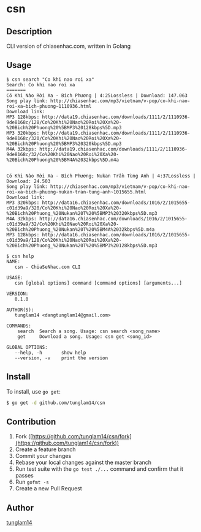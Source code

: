# csn

## Description

CLI version of chiasenhac.com, written in Golang

## Usage

```
$ csn search "Co khi nao roi xa"
Search: Co khi nao roi xa
=======
Có Khi Nào Rời Xa - Bích Phương | 4:25Lossless | Download: 147.063
Song play link: http://chiasenhac.com/mp3/vietnam/v-pop/co-khi-nao-roi-xa~bich-phuong~1110936.html
Download link:
MP3 128kbps: http://data19.chiasenhac.com/downloads/1111/2/1110936-9de8168c/128/Co%20Khi%20Nao%20Roi%20Xa%20-%20Bich%20Phuong%20%5BMP3%20128kbps%5D.mp3
MP3 320kbps: http://data19.chiasenhac.com/downloads/1111/2/1110936-9de8168c/320/Co%20Khi%20Nao%20Roi%20Xa%20-%20Bich%20Phuong%20%5BMP3%20320kbps%5D.mp3
M4A 32kbps: http://data19.chiasenhac.com/downloads/1111/2/1110936-9de8168c/32/Co%20Khi%20Nao%20Roi%20Xa%20-%20Bich%20Phuong%20%5BM4A%2032kbps%5D.m4a


Có Khi Nào Rời Xa - Bích Phương; Nukan Trần Tùng Anh | 4:37Lossless | Download: 24.503
Song play link: http://chiasenhac.com/mp3/vietnam/v-pop/co-khi-nao-roi-xa~bich-phuong-nukan-tran-tung-anh~1015655.html
Download link:
MP3 320kbps: http://data16.chiasenhac.com/downloads/1016/2/1015655-c01d39a9/320/Co%20Khi%20Nao%20Roi%20Xa%20-%20Bich%20Phuong_%20Nukan%20T%20%5BMP3%20320kbps%5D.mp3
M4A 32kbps: http://data16.chiasenhac.com/downloads/1016/2/1015655-c01d39a9/32/Co%20Khi%20Nao%20Roi%20Xa%20-%20Bich%20Phuong_%20Nukan%20T%20%5BM4A%2032kbps%5D.m4a
MP3 128kbps: http://data16.chiasenhac.com/downloads/1016/2/1015655-c01d39a9/128/Co%20Khi%20Nao%20Roi%20Xa%20-%20Bich%20Phuong_%20Nukan%20T%20%5BMP3%20128kbps%5D.mp3
```


```
$ csn help
NAME:
   csn - ChiaSeNhac.com CLI

USAGE:
   csn [global options] command [command options] [arguments...]

VERSION:
   0.1.0

AUTHOR(S):
   tunglam14 <dangtunglam14@gmail.com>

COMMANDS:
    search	Search a song. Usage: csn search <song_name>
    get		Download a song. Usage: csn get <song_id>

GLOBAL OPTIONS:
   --help, -h		show help
   --version, -v	print the version
```

## Install

To install, use `go get`:

```bash
$ go get -d github.com/tunglam14/csn
```

## Contribution

1. Fork ([https://github.com/tunglam14/csn/fork](https://github.com/tunglam14/csn/fork))
1. Create a feature branch
1. Commit your changes
1. Rebase your local changes against the master branch
1. Run test suite with the `go test ./...` command and confirm that it passes
1. Run `gofmt -s`
1. Create a new Pull Request

## Author

[tunglam14](https://github.com/tunglam14)
